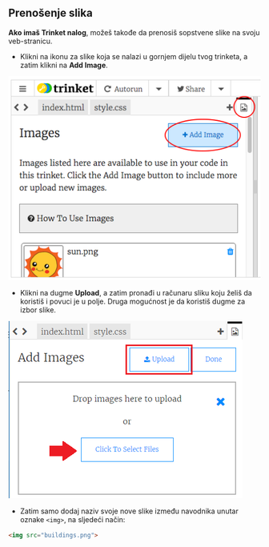 ## Prenošenje slika

**Ako imaš Trinket nalog**, možeš takođe da prenosiš sopstvene slike na svoju veb-stranicu.

+ Klikni na ikonu za slike koja se nalazi u gornjem dijelu tvog trinketa, a zatim klikni na **Add Image**.

![screenshot](images/story-upload.png)

+ Klikni na dugme **Upload**, a zatim pronađi u računaru sliku koju želiš da koristiš i povuci je u polje. Druga mogućnost je da koristiš dugme za izbor slike.

![Upload](images/upload-image.png)

+ Zatim samo dodaj naziv svoje nove slike između navodnika unutar oznake `<img>`, na sljedeći način:

```html
<img src="buildings.png">
```